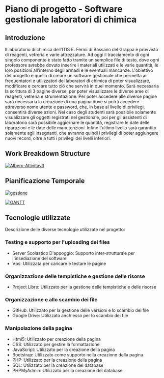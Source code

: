 # Piano di progetto - Software gestionale laboratori di chimica

## Introduzione

Il laboratorio di chimica dell'ITIS E. Fermi di Bassano del Grappa è provvisto di reagenti, vetreria e varie attrezzature.
Ad oggi il tracciamento di ogni singolo componente è stato fatto tramite un semplice file di testo, dove ogni professore avrebbe dovuto inserire i materiali utilizzati e le varie quantità, le loro posizioni all'interno degli armadi e le eventuali mancanze.
L'obiettivo del progetto è quello di creare un software gestionale che permetta ai frequentatori e utilizzatori dei laboratori di chimica di poter visualizzare, modificare e cercare tutto ciò che servirà in quel momento.
Sarà necessaria la scrittura di 3 pagine diverse, per poter visualizzare le diverse aree di reagenti, vetreria e strumentazione.
Per poter accedere alle diverse pagine sarà necessaria la creazione di una pagina dove si potrà accedere attraverso nome utente e password, che, in base al livello di privilegi, consentirà diverse azioni. Nel caso degli studenti sarà possibile solamente visualizzare gli oggetti registrati nel gestionale, poi per gli assistenti di laboratorio sarà possibile aggiornare le quantità, registrare le date delle riparazioni e le date delle manutenzioni.
Infine l'ultimo livello sarà garantito solamente agli insegnanti, che avranno quindi i privilegi di poter aggiungere nuovi record, oltre a tutti i privilegi dei livelli inferiori.

## Work Breakdown Structure
<a href="https://ibb.co/0G5XK0T"><img src="https://i.ibb.co/JsZdqYV/Albero-Attivitav3.png" alt="Albero-Attivitav3" border="0"></a>

## Pianificazione Temporale
<a href="https://ibb.co/bdF26Ld"><img src="https://i.ibb.co/tCzxHcC/gestione.png" alt="gestione" border="0"></a>

<a href="https://ibb.co/4YDsZLY"><img src="https://i.ibb.co/3M8fybM/GANTT.png" alt="GANTT" border="0"></a>

## Tecnologie utilizzate

Descrizione delle diverse tecnologie utilizzate nel progetto:

### Testing e supporto per l'uploading dei files

-   Server Scolastico D'appoggio: Supporto inter-strutturale per l'insediazione del software
-   Vps: Utilizzata per caricare e testare le pagine

### Organizzazione delle tempistiche e gestione delle risorse

-   Project Libre: Utilizzato per la gestione delle tempistiche e delle risorse

### Organizzazione e allo scambio dei file

-   GitHub: Utilizzato per la gestione delle versioni e lo scambio dei file
-   Google Drive: Utilizzato anch'esso per lo scambio dei file

### Manipolazione della pagina
- Html5: Utilizzato per creazione della pagina
- CSS: Utilizzato per gestire la formattazione
- JavaScript: Utilizzato per la creazione della pagina
- Bootstrap: Utilizzato come supporto nella creazione della pagina
- PHP: Utilizzato per la creazione della pagina
- SQL: Utilizzato per la creazione del database
- PHPMyAdmin: Utilizzato per la creazione del database
<!--stackedit_data:
eyJoaXN0b3J5IjpbLTk3NzU4MjI5MywtMTU2MzMzMTQ2MywtND
AyMDU4NjQ1XX0=
-->